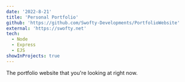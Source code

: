 ```yaml
---
date: '2022-8-21'
title: 'Personal Portfolio'
github: 'https://github.com/Swofty-Developments/PortfolioWebsite'
external: 'https://swofty.net'
tech:
  - Node
  - Express
  - EJS
showInProjects: true
---
```


The portfolio website that you're looking at right now.